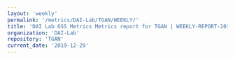 ```yaml
---
layout: 'weekly'
permalink: '/metrics/DAI-Lab/TGAN/WEEKLY/'
title: 'DAI Lab OSS Metrics Metrics report for TGAN | WEEKLY-REPORT-2019-12-29'
organization: 'DAI-Lab'
repository: 'TGAN'
current_date: '2019-12-29'
---
```


